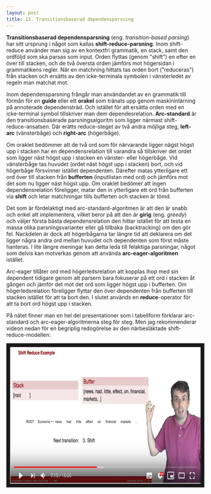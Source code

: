 ```yaml
---
layout: post
title: 13. Transitionsbaserad dependensparsning
---
```

**Transitionsbaserad dependensparsning** (eng. *transition-based parsing*) har sitt ursprung i något som kallas **shift-reduce-parsning**. Inom shift-reduce använder man sig av en kontextfri grammatik, en stack, samt den ordföljd som ska parsas som input. Orden flyttas (genom "shift") en efter en över till stacken, och de två översta orden jämförs mot högersidan i grammatikens regler. När en matchning hittats tas orden bort ("reduceras") från stacken och ersätts av den icke-terminala symbolen i vänsterledet av regeln man matchat mot. 

Inom dependensparsning frångår man användandet av en grammatik till förmån för en **guide** eller ett **orakel** som tränats upp genom maskininlärning på annoterade dependensträd. Och istället för att ersätta orden med en icke-terminal symbol tillskriver man dem dependesrelation. **Arc-standard** är den transitionsbaserade parsningsalgoritm som ligger närmast shift-reduce-ansatsen. Där erätts reduce-steget av två andra möjliga steg, **left-arc** (vänsterbåge) och **right-arc** (högerbåge). 

Om oraklet bedömmer att de två ord som för närvarande ligger nägst högst upp i stacken har en dependensrelation till varandra så tillskriver det ordet som ligger näst högst upp i stacken en vänster- eller högerbåge. Vid vänsterbåge tas huvudet (ordet näst högst upp i stacken) bort, och vid högerbåge försvinner istället dependenten. Därefter matas ytterligare ett ord över till stacken från **bufferten** (inputlistan med ord) och jämförs mot det som nu ligger näst högst upp. Om oraklet bedömer att ingen dependensrelation föreligger, matar den in ytterligare ett ord från bufferten via **shift** och letar matchningar tills bufferten och stacken är tömd.

Det som är fördelaktigt med arc-standard-algoritmen är att den är snabb och enkel att implementera, vilket beror på att den är **girig** (eng. *greedy*) och väljer första bästa dependensrelation den hittar istället för att testa en massa olika parsningsvarianter eller gå tillbaka (backtracking) om den gör fel. Nackdelen är dock att högerbågarna tar längre tid att deklarera om det ligger några andra ord mellan huvudet och dependenten som först måste hanteras. I lite längre meningar kan detta leda till felaktiga parsningar, något som delvis kan motverkas genom att använda **arc-eager-algoritmen** istället. 

Arc-eager tillåter ord med högerledsrelation att kopplas ihop med sin dependent tidigare genom att parsern bara fokuserar på ett ord i stacken åt gången och jämför det mot det ord som ligger högst upp i bufferten. Om högerledsrelation föreligger flyttar den över dependenten från bufferten till stacken istället för att ta bort den. I slutet används en **reduce**-operator för att ta bort ord högst upp i stacken. 

På nätet finner man en hel del presentationer som i tabellform förklarar arc-standard och arc-eager-algoritmerna steg för steg. Men jag rekommenderar videon nedan för en begriplig redogörelse av den närbesläktade shift-reduce-modellen:

<p align="center">
<a href="https://www.youtube.com/watch?v=f5-hTA9hA3s"><img src="/images/shiftreduce.PNG" 
alt="Dependency Parsing: Shift-Reduce Models" width="600" height="360" border="10" /></a></p>
